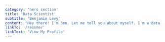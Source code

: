 ```yaml
---
category: 'hero section'
title: 'Data Scientist'
subtitle: 'Benjamin Levy'
content: "Hey there! I'm Ben. Let me tell you about myself. I'm a data scientist who likes to build things with data that are fun to use, insightful, and make people want to learn more. I recently completed my Master's of Data Science at Harvard University, based in the John A. Paulson School of Engineering and Applied Sciences. Come February 2021, I'll be starting as a Data Science Fellow at McKinsey QuantumBlack in Boston, Massachusetts."
linkTo: '/resume/'
linkText: 'View My Profile'
---
```


